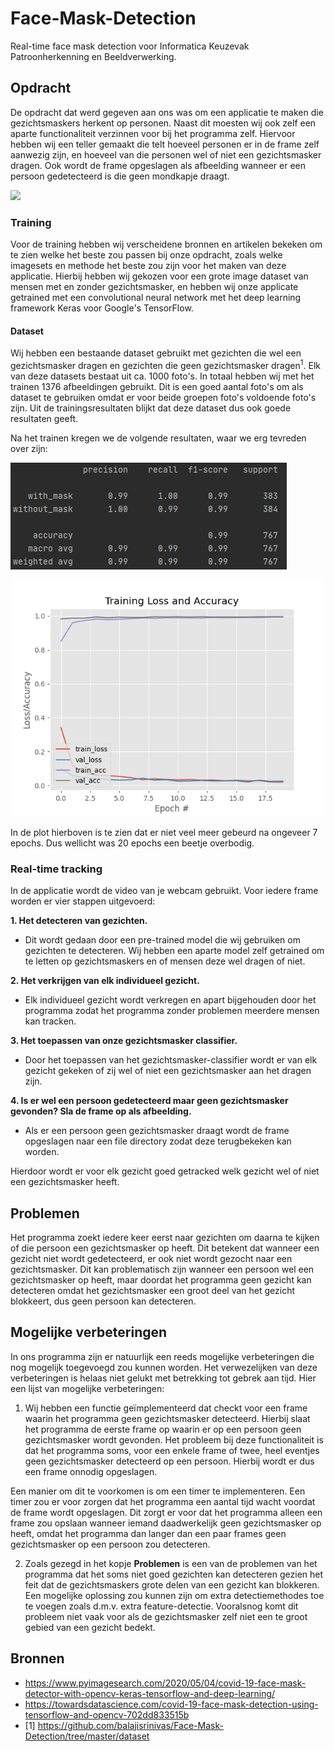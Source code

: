 # Face-Mask-Detection

Real-time face mask detection voor Informatica Keuzevak Patroonherkenning en Beeldverwerking.

## Opdracht

De opdracht dat werd gegeven aan ons was om een applicatie te maken die gezichtsmaskers herkent op personen. Naast dit moesten wij ook zelf een aparte functionaliteit verzinnen voor bij het programma zelf. Hiervoor hebben wij een teller gemaakt die telt hoeveel personen er in de frame zelf aanwezig zijn, en hoeveel van die personen wel of niet een gezichtsmasker dragen. Ook wordt de frame opgeslagen als afbeelding wanneer er een persoon gedetecteerd is die geen mondkapje draagt.

![](demo.gif)

### Training

Voor de training hebben wij verscheidene bronnen en artikelen bekeken om te zien welke het beste zou passen bij onze opdracht, zoals welke imagesets en methode het beste zou zijn voor het maken van deze applicatie. Hierbij hebben wij gekozen voor een grote image dataset van mensen met en zonder gezichtsmasker, en hebben wij onze applicate getrained met een convolutional neural network met het deep learning framework Keras voor Google's TensorFlow.

#### Dataset

Wij hebben een bestaande dataset gebruikt met gezichten die wel een gezichtsmasker dragen en gezichten die geen gezichtsmasker dragen<sup>1</sup>. Elk van deze datasets bestaat uit ca. 1000 foto's. In totaal hebben wij met het trainen 1376 afbeeldingen gebruikt. Dit is een goed aantal foto's om als dataset te gebruiken omdat er voor beide groepen foto's voldoende foto's zijn. Uit de trainingsresultaten blijkt dat deze dataset dus ook goede resultaten geeft.

Na het trainen kregen we de volgende resultaten, waar we erg tevreden over zijn:

![Overview](https://github.com/BastiaanJansen/Face-Mask-Detection/blob/main/overview.PNG)

![Plot](https://github.com/BastiaanJansen/Face-Mask-Detection/blob/main/plot.png)

In de plot hierboven is te zien dat er niet veel meer gebeurd na ongeveer 7 epochs. Dus wellicht was 20 epochs een beetje overbodig.

### Real-time tracking

In de applicatie wordt de video van je webcam gebruikt. Voor iedere frame worden er vier stappen uitgevoerd:

<b>1. Het detecteren van gezichten.</b>

- Dit wordt gedaan door een pre-trained model die wij gebruiken om gezichten te detecteren. Wij hebben een aparte model zelf getrained om te letten op gezichtsmaskers en of mensen deze wel dragen of niet.

<b>2. Het verkrijgen van elk individueel gezicht.</b>

- Elk individueel gezicht wordt verkregen en apart bijgehouden door het programma zodat het programma zonder problemen meerdere mensen kan tracken.
  
<b>3. Het toepassen van onze gezichtsmasker classifier.</b>

- Door het toepassen van het gezichtsmasker-classifier wordt er van elk gezicht gekeken of zij wel of niet een gezichtsmasker aan het dragen zijn.
  
<b>4. Is er wel een persoon gedetecteerd maar geen gezichtsmasker gevonden? Sla de frame op als afbeelding.</b>

- Als er een persoon geen gezichtsmasker draagt wordt de frame opgeslagen naar een file directory zodat deze terugbekeken kan worden.

Hierdoor wordt er voor elk gezicht goed getracked welk gezicht wel of niet een gezichtsmasker heeft.

## Problemen
Het programma zoekt iedere keer eerst naar gezichten om daarna te kijken of die persoon een gezichtsmasker op heeft. Dit betekent dat wanneer een gezicht niet wordt gedetecteerd, er ook niet wordt gezocht naar een gezichtsmasker. Dit kan problematisch zijn wanneer een persoon wel een gezichtsmasker op heeft, maar doordat het programma geen gezicht kan detecteren omdat het gezichtsmasker een groot deel van het gezicht blokkeert, dus geen persoon kan detecteren.

## Mogelijke verbeteringen

In ons programma zijn er natuurlijk een reeds mogelijke verbeteringen die nog mogelijk toegevoegd zou kunnen worden. Het verwezelijken van deze verbeteringen is helaas niet gelukt met betrekking tot gebrek aan tijd. Hier een lijst van mogelijke verbeteringen:

1) Wij hebben een functie geïmplementeerd dat checkt voor een frame waarin het programma geen gezichtsmasker detecteerd. Hierbij slaat het programma de eerste frame op waarin er op een persoon geen gezichtsmasker wordt gevonden. Het probleem bij deze functionaliteit is dat het programma soms, voor een enkele frame of twee, heel eventjes geen gezichtsmasker detecteerd op een persoon. Hierbij wordt er dus een frame onnodig opgeslagen.

Een manier om dit te voorkomen is om een timer te implementeren. Een timer zou er voor zorgen dat het programma een aantal tijd wacht voordat de frame wordt opgeslagen. Dit zorgt er voor dat het programma alleen een frame zou opslaan wanneer iemand daadwerkelijk geen gezichtsmasker op heeft, omdat het programma dan langer dan een paar frames geen gezichtsmasker op een persoon zou detecteren.

2) Zoals gezegd in het kopje <b>Problemen</b> is een van de problemen van het programma dat het soms niet goed gezichten kan detecteren gezien het feit dat de gezichtsmaskers grote delen van een gezicht kan blokkeren. Een mogelijke oplossing zou kunnen zijn om extra detectiemethodes toe te voegen zoals d.m.v. extra feature-detectie. Vooralsnog komt dit probleem niet vaak voor als de gezichtsmasker zelf niet een te groot gebied van een gezicht bedekt.

## Bronnen
- https://www.pyimagesearch.com/2020/05/04/covid-19-face-mask-detector-with-opencv-keras-tensorflow-and-deep-learning/
- https://towardsdatascience.com/covid-19-face-mask-detection-using-tensorflow-and-opencv-702dd833515b
- [1] https://github.com/balajisrinivas/Face-Mask-Detection/tree/master/dataset
